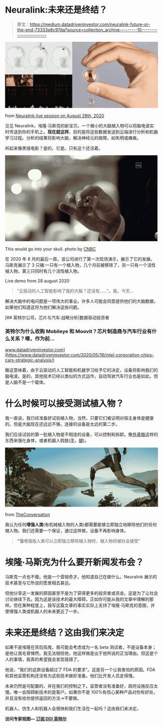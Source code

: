 # Neuralink:未来还是终结？

> 原文：<https://medium.datadriveninvestor.com/neuralink-future-or-the-end-73333e8c97da?source=collection_archive---------10----------------------->

![](img/4041b8b5448dbd6be1cf035abe6c6fba.png)

from [Neuralink live session on August 28th, 2020](https://www.youtube.com/watch?v=iOWFXqT5MZ4)

见见 Neuralink，埃隆·马斯克的新宝贝。一个微小的大脑植入物可以将脑电波实时传送到你的手机上。**现在就这样**。目的是将这些数据发送到云端进行分析和机器学习过程。分析的结果将影响大脑，解决神经元的故障，如失明或瘫痪。

听起来像黑镜电影？是的，它是。只有这个还活着。

![](img/82c20c7dfd17c805cc5bafc435859be3.png)

This would go into your skull. photo by [CNBC](https://www.cnbc.com/2020/08/28/elon-musk-demonstrates-brain-computer-tech-neuralink-in-live-pigs.html)

在 2020 年 8 月的最后一周，该公司进行了第一次现场演示，展示了它的发展。马斯克展示了 3 只猪:一只有一个植入物，几个月前被移除了，另一只有一个活性植入物，第三只同时有几个活性植入物。

Live demo from 28 august 2020

> “云驱动的人工智能影响了我的大脑？还没有……”。我，今天…

解决大脑中的电问题是一项伟大的事业。许多人可能会同意提供他们的大脑数据，如果他们知道这将为他们解决这些问题。

[](https://www.datadriveninvestor.com/2020/05/18/intel-corporation-chips-cars-strategic-analysis/) [## 英特尔公司，芯片与汽车:战略分析|数据驱动投资者

### 英特尔为什么收购 Mobileye 和 Moovit？芯片制造商与汽车行业有什么关系？嗯，作为前…

www.datadriveninvestor.com](https://www.datadriveninvestor.com/2020/05/18/intel-corporation-chips-cars-strategic-analysis/) 

酪这意味着，由于云驱动的人工智能和机器学习给予它的决定，设备将影响我们的脑电波。是的，其他技术已经以类似的方式运作，自动驾驶汽车行业也是如此。但是人脑不是一个载体。

# 什么时候可以接受测试植入物？

我一直说，我已经准备好试验植入物，当然，只要它们被证明对宿主身体是健康的。但是大脑现在还远远不够。连接的设备是太远的第二步。

我们应该试验的第一批植入物是不相连的设备，可以控制和拆卸。像[外骨骼](https://www.youtube.com/watch?v=lWmFEoDjUc4)这样的东西来强化身体，或者机器人假肢([手](https://www.youtube.com/watch?v=doSynaDdEBA)，[腿](https://www.youtube.com/watch?v=kaFiwC1xh2Y))。

![](img/104e9efc473f71c8f8d8c2d0de01e509.png)

from [TheConversation](https://theconversation.com/heres-how-to-convince-the-brain-that-prosthetic-legs-are-real-65009)

我认为任何**增强人类**(有机械植入物的人类)都需要能够立即独立地移除他们的任何植入物。我们还需要一个保证，通过这样做，设备不再影响身体。

> **“当**增强版人类可以立即独立移除植入物时，植入物将被社会接受”

# 埃隆·马斯克为什么要开新闻发布会？

马斯克一点也不傻。他是一个营销奇才。他知道自己在做什么。Neuralink 展示的技术甚至与它所说的愿景相去甚远。

但他分享这一发展的原因甚至不是为了获得更多的投资者或资金。这是为了让社会讨论继续下去。因为这是该技术的最大障碍，正如你可能从我的文章中理解的那样。但在某种程度上，我写这篇文章的事实实际上支持了埃隆·马斯克的意图，并使增强人类或机器人的未来更近了一步。

# 未来还是终结？这由我们来决定

如果不是埃隆在背后捣鬼，我可能会考虑成为一名 beta 测试者。不是设备本身；是他让我毛骨悚然。我无法相信他，他这样做是出于他所说的正当理由。但这是个人的事情，我真的希望我会发现我错了。

他说，“我们的这款设备超过了 FDA 的要求”。这是另一个让我害怕的原因。FDA 和其他监管机构还没有为这些技术做好准备。他们比开发人员走得慢。

未来仍然是可配置的，并在我们的控制之下。监管者没有准备好，政府设施反应太慢。唯一会阻碍新技术的是客户。如果你不是 100%有信心某种产品对你有好处，并且没有给你提供返回的方法->不要做。

机器人、仿生人和机器人会很快和我们生活在一起吗？这由我们来决定。

**访问专家视图—** [**订阅 DDI 英特尔**](https://datadriveninvestor.com/ddi-intel)